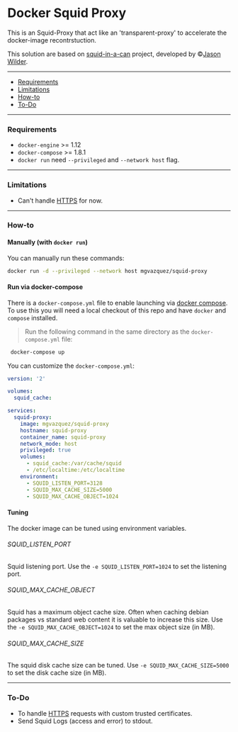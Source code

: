 # Docker Squid Proxy

This is an Squid-Proxy that act like an 'transparent-proxy' to accelerate the docker-image recontrstuction.

This solution are based on [squid-in-a-can](https://github.com/jpetazzo/squid-in-a-can) project, developed by &copy;[Jason Wilder](https://github.com/jpetazzo).

---

* [Requirements](#requirements)
* [Limitations](#limitations)
* [How-to](#how-to)
* [To-Do](#to-do)

---

### Requirements
* `docker-engine` >= 1.12
* `docker-compose` >= 1.8.1
* `docker run` need `--privileged` and `--network host` flag.


---

### Limitations
* Can't handle [HTTPS](http://wiki.squid-cache.org/Features/HTTPS) for now.

---

### How-to

#### Manually (with `docker run`)

You can manually run these commands:

```bash
docker run -d --privileged --network host mgvazquez/squid-proxy
```

#### Run via docker-compose

There is a `docker-compose.yml` file to enable launching via [docker compose](https://docs.docker.com/compose/).
To use this you will need a
local checkout of this repo and have `docker` and `compose` installed.

> Run the following command in the same directory as the `docker-compose.yml` file:

```bash
 docker-compose up
```

You can customize the `docker-compose.yml`:

```yaml
version: '2'

volumes:
  squid_cache:

services:
  squid-proxy:
    image: mgvazquez/squid-proxy
    hostname: squid-proxy
    container_name: squid-proxy
    network_mode: host
    privileged: true
    volumes:
      - squid_cache:/var/cache/squid
      - /etc/localtime:/etc/localtime
    environment:
      - SQUID_LISTEN_PORT=3128
      - SQUID_MAX_CACHE_SIZE=5000
      - SQUID_MAX_CACHE_OBJECT=1024
```

#### Tuning

The docker image can be tuned using environment variables.

###### SQUID_LISTEN_PORT
Squid listening port. Use the `-e SQUID_LISTEN_PORT=1024` to set the listening port.

###### SQUID_MAX_CACHE_OBJECT
Squid has a maximum object cache size. Often when caching debian packages vs standard web content it is valuable to increase this size. Use the `-e SQUID_MAX_CACHE_OBJECT=1024` to set the max object size (in MB).

###### SQUID_MAX_CACHE_SIZE
The squid disk cache size can be tuned. Use `-e SQUID_MAX_CACHE_SIZE=5000` to set the disk cache size (in MB).

---

### To-Do
* To handle [HTTPS](http://wiki.squid-cache.org/Features/HTTPS) requests with custom trusted certificates.
* Send Squid Logs (access and error) to stdout.
